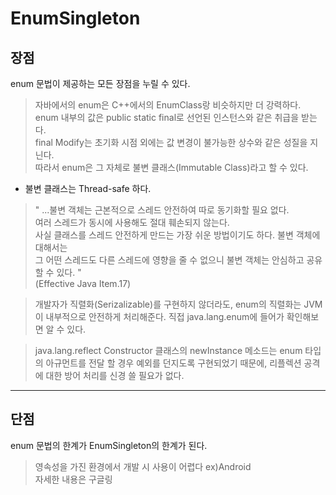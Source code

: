 # EnumSingleton
## 장점

enum 문법이 제공하는 모든 장점을 누릴 수 있다.
        
> 자바에서의 enum은 C++에서의 EnumClass랑 비슷하지만 더 강력하다.  
> enum 내부의 값은 public static final로 선언된 인스턴스와 같은 취급을 받는다.  
> final Modify는 초기화 시점 외에는 값 변경이 불가능한 상수와 같은 성질을 지닌다.  
> 따라서 enum은 그 자체로 불변 클래스(Immutable Class)라고 할 수 있다.  
        
- 불변 클래스는 Thread-safe 하다.
        
> " ...불변 객체는 근본적으로 스레드 안전하여 따로 동기화할 필요 없다.  
> 여러 스레드가 동시에 사용해도 절대 훼손되지 않는다.  
> 사실 클래스를 스레드 안전하게 만드는 가장 쉬운 방법이기도 하다. 불변 객체에 대해서는  
> 그 어떤 스레드도 다른 스레드에 영향을 줄 수 없으니 불변 객체는 안심하고 공유할 수 있다. "  
> (Effective Java Item.17)
        
> 개발자가 직렬화(Serizalizable)를 구현하지 않더라도,
> enum의 직렬화는 JVM이 내부적으로 안전하게 처리해준다.
> 직접 java.lang.enum에 들어가 확인해보면 알 수 있다.

> java.lang.reflect Constructor 클래스의 newInstance 메소드는 enum 타입의 아규먼트를
> 전달 할 경우 예외를 던지도록 구현되었기 때문에, 리플렉션 공격에 대한 방어 처리를
> 신경 쓸 필요가 없다.

---------------------

## 단점
enum 문법의 한계가 EnumSingleton의 한계가 된다.

> 영속성을 가진 환경에서 개발 시 사용이 어렵다 ex)Android  
> 자세한 내용은 구글링